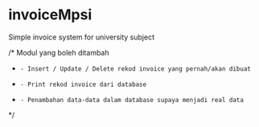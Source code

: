 # invoiceMpsi

Simple invoice system for university subject

/*  Modul yang boleh ditambah
*     - Insert / Update / Delete rekod invoice yang pernah/akan dibuat
*     - Print rekod invoice dari database
*     - Penambahan data-data dalam database supaya menjadi real data
*/
